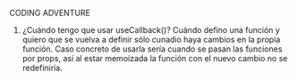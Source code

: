 CODING ADVENTURE

1.  ¿Cuándo tengo que usar useCallback()?
    Cuándo defino una función y quiero que se vuelva a definir sólo cunadio haya cambios en la propia función.
    Caso concreto de usarla sería cuando se pasan las funciones por props, así al estar memoizada la función con el nuevo cambio no se redefiniría.
